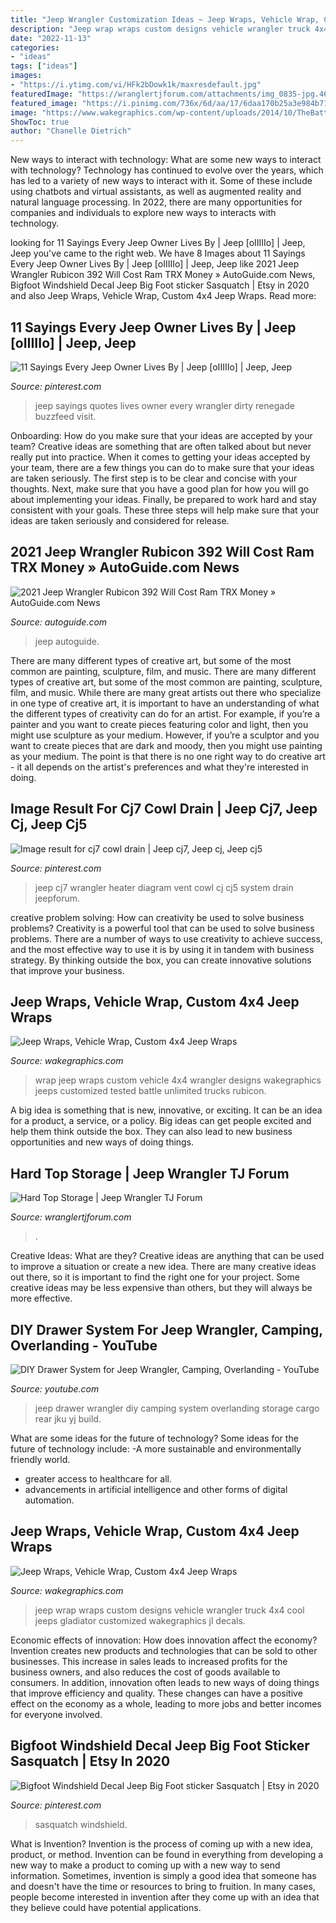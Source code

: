 ```yaml
---
title: "Jeep Wrangler Customization Ideas ~ Jeep Wraps, Vehicle Wrap, Custom 4x4 Jeep Wraps"
description: "Jeep wrap wraps custom designs vehicle wrangler truck 4x4 cool jeeps gladiator customized wakegraphics jl decals"
date: "2022-11-13"
categories:
- "ideas"
tags: ["ideas"]
images:
- "https://i.ytimg.com/vi/HFk2bDowk1k/maxresdefault.jpg"
featuredImage: "https://wranglertjforum.com/attachments/img_0835-jpg.4647/"
featured_image: "https://i.pinimg.com/736x/6d/aa/17/6daa170b25a3e984b71b21518a1715e8.jpg"
image: "https://www.wakegraphics.com/wp-content/uploads/2014/10/TheBattleTested_Jeep_Wrap.jpg"
ShowToc: true
author: "Chanelle Dietrich"
---
```



New ways to interact with technology: What are some new ways to interact with technology?
Technology has continued to evolve over the years, which has led to a variety of new ways to interact with it. Some of these include using chatbots and virtual assistants, as well as augmented reality and natural language processing. In 2022, there are many opportunities for companies and individuals to explore new ways to interacts with technology.

	

		
looking for 11 Sayings Every Jeep Owner Lives By | Jeep [oIIIIIo] | Jeep, Jeep you've came to the right web. We have 8 Images about 11 Sayings Every Jeep Owner Lives By | Jeep [oIIIIIo] | Jeep, Jeep like 2021 Jeep Wrangler Rubicon 392 Will Cost Ram TRX Money » AutoGuide.com News, Bigfoot Windshield Decal Jeep Big Foot sticker Sasquatch | Etsy in 2020 and also Jeep Wraps, Vehicle Wrap, Custom 4x4 Jeep Wraps. Read more:
		
    
## 11 Sayings Every Jeep Owner Lives By | Jeep [oIIIIIo] | Jeep, Jeep

<img loading=lazy src="https://i.pinimg.com/736x/75/37/84/753784a1b5a719756b83de62bff3aeae--jeep-quotes-jeep-sayings.jpg?b=t" onerror="this.onerror=null;this.src='https://tse4.mm.bing.net/th?id=OIP.6ltGHFrPpgDS8vML0gUeZwHaHP&amp;pid=15.1';" alt="11 Sayings Every Jeep Owner Lives By | Jeep [oIIIIIo] | Jeep, Jeep">

_Source: pinterest.com_

>jeep sayings quotes lives owner every wrangler dirty renegade buzzfeed visit. 

	

Onboarding: How do you make sure that your ideas are accepted by your team?
Creative ideas are something that are often talked about but never really put into practice. When it comes to getting your ideas accepted by your team, there are a few things you can do to make sure that your ideas are taken seriously. The first step is to be clear and concise with your thoughts. Next, make sure that you have a good plan for how you will go about implementing your ideas. Finally, be prepared to work hard and stay consistent with your goals. These three steps will help make sure that your ideas are taken seriously and considered for release.

    
## 2021 Jeep Wrangler Rubicon 392 Will Cost Ram TRX Money » AutoGuide.com News

<img loading=lazy src="https://www.autoguide.com/blog/wp-content/uploads/2020/11/2021-Jeep-Wrangler-Rubicon-392-Featured.jpg" onerror="this.onerror=null;this.src='https://tse1.mm.bing.net/th?id=OIP.roVJiGRkquzDidbNTbsEjwHaEi&amp;pid=15.1';" alt="2021 Jeep Wrangler Rubicon 392 Will Cost Ram TRX Money » AutoGuide.com News">

_Source: autoguide.com_

>jeep autoguide. 

	

There are many different types of creative art, but some of the most common are painting, sculpture, film, and music.
There are many different types of creative art, but some of the most common are painting, sculpture, film, and music. While there are many great artists out there who specialize in one type of creative art, it is important to have an understanding of what the different types of creativity can do for an artist. For example, if you’re a painter and you want to create pieces featuring color and light, then you might use sculpture as your medium. However, if you’re a sculptor and you want to create pieces that are dark and moody, then you might use painting as your medium. The point is that there is no one right way to do creative art - it all depends on the artist's preferences and what they're interested in doing.

    
## Image Result For Cj7 Cowl Drain | Jeep Cj7, Jeep Cj, Jeep Cj5

<img loading=lazy src="https://i.pinimg.com/736x/76/72/15/7672158da07a640a3c950eabd03b0e97.jpg" onerror="this.onerror=null;this.src='https://tse4.mm.bing.net/th?id=OIP.USlqFXlpfCtH21kWqpKnugHaFv&amp;pid=15.1';" alt="Image result for cj7 cowl drain | Jeep cj7, Jeep cj, Jeep cj5">

_Source: pinterest.com_

>jeep cj7 wrangler heater diagram vent cowl cj cj5 system drain jeepforum. 

	

creative problem solving: How can creativity be used to solve business problems?
Creativity is a powerful tool that can be used to solve business problems. There are a number of ways to use creativity to achieve success, and the most effective way to use it is by using it in tandem with business strategy. By thinking outside the box, you can create innovative solutions that improve your business.

    
## Jeep Wraps, Vehicle Wrap, Custom 4x4 Jeep Wraps

<img loading=lazy src="https://www.wakegraphics.com/wp-content/uploads/2014/10/TheBattleTested_Jeep_Wrap.jpg" onerror="this.onerror=null;this.src='https://tse1.mm.bing.net/th?id=OIP.58kEWBLrseTVJY8yFhRxRwHaDv&amp;pid=15.1';" alt="Jeep Wraps, Vehicle Wrap, Custom 4x4 Jeep Wraps">

_Source: wakegraphics.com_

>wrap jeep wraps custom vehicle 4x4 wrangler designs wakegraphics jeeps customized tested battle unlimited trucks rubicon. 

	

A big idea is something that is new, innovative, or exciting. It can be an idea for a product, a service, or a policy. Big ideas can get people excited and help them think outside the box. They can also lead to new business opportunities and new ways of doing things.

    
## Hard Top Storage | Jeep Wrangler TJ Forum

<img loading=lazy src="https://wranglertjforum.com/attachments/img_0835-jpg.4647/" onerror="this.onerror=null;this.src='https://tse2.mm.bing.net/th?id=OIP.O5MyaCxKXVGgX4oNdwUGpQHaJ4&amp;pid=15.1';" alt="Hard Top Storage | Jeep Wrangler TJ Forum">

_Source: wranglertjforum.com_

>. 

	

Creative Ideas: What are they?
Creative ideas are anything that can be used to improve a situation or create a new idea. There are many creative ideas out there, so it is important to find the right one for your project. Some creative ideas may be less expensive than others, but they will always be more effective.

    
## DIY Drawer System For Jeep Wrangler, Camping, Overlanding - YouTube

<img loading=lazy src="https://i.ytimg.com/vi/HFk2bDowk1k/maxresdefault.jpg" onerror="this.onerror=null;this.src='https://tse1.mm.bing.net/th?id=OIP.DAphkm3fTQEg0M8GsnDGowHaEK&amp;pid=15.1';" alt="DIY Drawer System for Jeep Wrangler, Camping, Overlanding - YouTube">

_Source: youtube.com_

>jeep drawer wrangler diy camping system overlanding storage cargo rear jku yj build. 

	

What are some ideas for the future of technology?
Some ideas for the future of technology include: 
-A more sustainable and environmentally friendly world. 
- greater access to healthcare for all. 
- advancements in artificial intelligence and other forms of digital automation.

    
## Jeep Wraps, Vehicle Wrap, Custom 4x4 Jeep Wraps

<img loading=lazy src="https://wakegraphics.com/wp-content/uploads/2014/09/TheKranium_Jeep_Wrap.jpg" onerror="this.onerror=null;this.src='https://tse1.mm.bing.net/th?id=OIP.o8LEu-Wi96cPY62O866r4wHaDv&amp;pid=15.1';" alt="Jeep Wraps, Vehicle Wrap, Custom 4x4 Jeep Wraps">

_Source: wakegraphics.com_

>jeep wrap wraps custom designs vehicle wrangler truck 4x4 cool jeeps gladiator customized wakegraphics jl decals. 

	

Economic effects of innovation: How does innovation affect the economy?
Invention creates new products and technologies that can be sold to other businesses. This increase in sales leads to increased profits for the business owners, and also reduces the cost of goods available to consumers. In addition, innovation often leads to new ways of doing things that improve efficiency and quality. These changes can have a positive effect on the economy as a whole, leading to more jobs and better incomes for everyone involved.

    
## Bigfoot Windshield Decal Jeep Big Foot Sticker Sasquatch | Etsy In 2020

<img loading=lazy src="https://i.pinimg.com/736x/6d/aa/17/6daa170b25a3e984b71b21518a1715e8.jpg" onerror="this.onerror=null;this.src='https://tse4.mm.bing.net/th?id=OIP.Spd5hqHrd9Px1FARPnlMzQHaHf&amp;pid=15.1';" alt="Bigfoot Windshield Decal Jeep Big Foot sticker Sasquatch | Etsy in 2020">

_Source: pinterest.com_

>sasquatch windshield. 

	

What is Invention?
Invention is the process of coming up with a new idea, product, or method. Invention can be found in everything from developing a new way to make a product to coming up with a new way to send information. Sometimes, invention is simply a good idea that someone has and doesn't have the time or resources to bring to fruition. In many cases, people become interested in invention after they come up with an idea that they believe could have potential applications.

